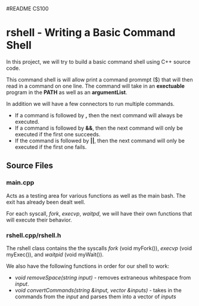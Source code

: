 #README
CS100
<h1>rshell - Writing a Basic Command Shell</h1>
<p>In this project, we will try to build a basic command shell using C++ source code.</p> 
<p>This command shell is will allow print a command prommpt ($) that will then read in a command on one line. The command will take in an <strong>exectuable</strong> program in the <strong>PATH</strong> as well as an <strong>argumentList</strong>.</p>
<p>In addition we will have a few connectors to run multiple commands.</p>
<ul>
    <li>If a command is followed by <strong>,</strong> then the next command will always be executed.</li>
    <li>If a command is followed by <strong>&&</strong>, then the next command will only be executed if the first one succeeds.</li>
    <li>If the command is followed by <strong>||</strong>, then the next command will only be executed if the first one fails.</li>
</ul>

<h2>Source Files</h2>
<h3>main.cpp</h3>
<p>Acts as a testing area for various functions as well as the main bash. The exit has already been dealt well.</p>
<p>For each syscall, <em>fork</em>, <em>execvp</em>, <em>waitpd</em>, we will have their own functions that will execute their behavior.</p>

<h3>rshell.cpp/rshell.h</h3>
<p>The rshell class contains the the syscalls <em>fork</em> (void myFork()), <em>execvp</em> (void myExec()), and  <em>waitpid</em> (void myWait()).</p>

<p>We also have the following functions in order for our shell to work:</p>
<ul>
    <li><em>void removeSpace(string input)</em> - removes extraneous whitespace from <em>input</em>.</li>
    <li><em>void convertCommands(string &input, vector<string> &inputs)</em> - takes in the commands from the <em>input</em> and parses them into a vector of <em>inputs</em></li>
</ul>
